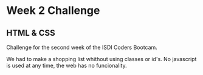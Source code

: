 # Week 2 Challenge

## HTML & CSS

Challenge for the second week of the ISDI Coders Bootcam.

We had to make a shopping list whithout using classes or id's. No javascript is used at any time, the web has no funcionality.
